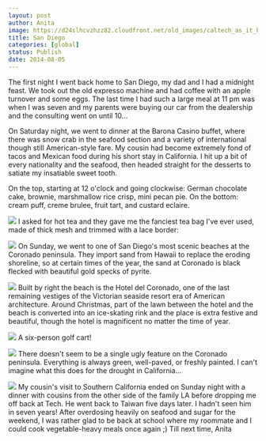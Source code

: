 ```yaml
---
layout: post
author: Anita
image: https://d24slhcvzhzz82.cloudfront.net/old_images/caltech_as_it_happens/6a0105349b8251970b01a3fd3eba14970b.jpg
title: San Diego
categories: [global]
status: Publish
date: 2014-08-05
---
```


The first night I went back home to San Diego, my dad and I had a midnight feast. We took out the old expresso machine and had coffee with an apple turnover and some eggs. The last time I had such a large meal at 11 pm was when I was seven and my parents were buying our car from the dealership and the consulting went on until 10...

On Saturday night, we went to dinner at the Barona Casino buffet, where there was snow crab in the seafood section and a variety of international though still American-style fare. My cousin had become extremely fond of tacos and Mexican food during his short stay in California. I hit up a bit of every nationality and the seafood, then headed straight for the desserts to satiate my insatiable sweet tooth.

On the top, starting at 12 o'clock and going clockwise: German chocolate cake, brownie, marshmallow rice crisp, mini pecan pie. On the bottom: cream puff, creme brulee, fruit tart, and custard eclaire.


![](https://d24slhcvzhzz82.cloudfront.net/old_images/caltech_as_it_happens/6a0105349b8251970b01a511eec30e970c.jpg)
I asked for hot tea and they gave me the fanciest tea bag I've ever used, made of thick mesh and trimmed with a lace border:


![](https://d24slhcvzhzz82.cloudfront.net/old_images/caltech_as_it_happens/6a0105349b8251970b01a3fd3ef7b9970b.jpg)
On Sunday, we went to one of San Diego's most scenic beaches at the Coronado peninsula. They import sand from Hawaii to replace the eroding shoreline, so at certain times of the year, the sand at Coronado is black flecked with beautiful gold specks of pyrite.


![](https://d24slhcvzhzz82.cloudfront.net/old_images/caltech_as_it_happens/6a0105349b8251970b01a3fd3ef567970b.jpg)
Built by right the beach is the Hotel del Coronado, one of the last remaining vestiges of the Victorian seaside resort era of American architecture. Around Christmas, part of the lawn between the hotel and the beach is converted into an ice-skating rink and the place is extra festive and beautiful, though the hotel is magnificent no matter the time of year.


![](https://d24slhcvzhzz82.cloudfront.net/old_images/caltech_as_it_happens/6a0105349b8251970b01a511eec693970c.jpg)
A six-person golf cart!


![](https://d24slhcvzhzz82.cloudfront.net/old_images/caltech_as_it_happens/6a0105349b8251970b01a73dfa03e9970d.jpg)
There doesn't seem to be a single ugly feature on the Coronado peninsula. Everything is always green, well-paved, or freshly painted. I can't imagine what this does for the drought in California...


![](https://d24slhcvzhzz82.cloudfront.net/old_images/caltech_as_it_happens/6a0105349b8251970b01a511eec8df970c.jpg)
My cousin's visit to Southern California ended on Sunday night with a dinner with cousins from the other side of the family LA before dropping me off back at Tech. He went back to Taiwan five days later. I hadn't seen him in seven years!
After overdosing heavily on seafood and sugar for the weekend, I was rather glad to be back at school where my roommate and I could cook vegetable-heavy meals once again ;)
Till next time,
Anita
